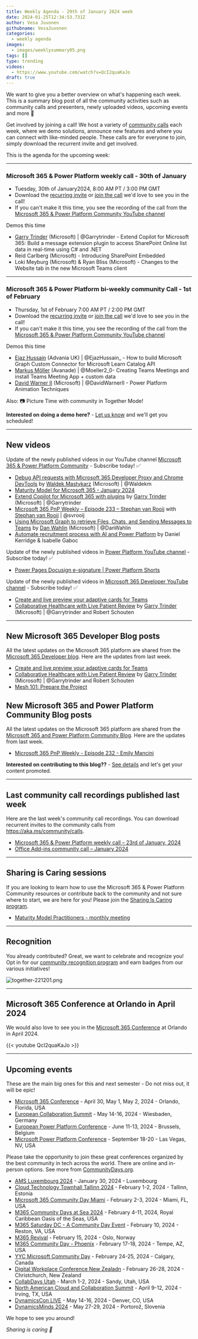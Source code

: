 ```yaml
---
title: Weekly Agenda - 29th of January 2024 week
date: 2024-01-25T12:34:53.731Z
author: Vesa Juvonen
githubname: VesaJuvonen
categories:
  - weekly agenda
images:
  - images/weeklysummary05.png
tags: []
type: trending
videos:
  - https://www.youtube.com/watch?v=QcI2quaKaJo
draft: true
---
```


We want to give you a better overview on what's happening each week. This is a summary blog post of all the community activities such as community calls and presenters, newly uploaded videos, upcoming events and more 🚀 

Get involved by joining a call! We host a variety of [community calls](https://aka.ms/community/calls) each week, where we demo solutions, announce new features and where you can connect with like-minded people. These calls are for everyone to join, simply download the recurrent invite and get involved.

This is the agenda for the upcoming week:

---

### Microsoft 365 & Power Platform weekly call - 30th of January

* Tuesday, 30th of January2024, 8:00 AM PT / 3:00 PM GMT
* Download the [recurring invite](https://aka.ms/m365-dev-call) or [join the call](https://aka.ms/m365-dev-call-join) we'd love to see you in the call!
* If you can't make it this time, you see the recording of the call from the [Microsoft 365 & Power Platform Community YouTube channel](https://www.youtube.com/playlist?list=PLR9nK3mnD-OUQOW86tT5dkCRQAVGY7DlH)

Demos this time

* [Garry Trinder](https://twitter.com/garrytrinder) (Microsoft) | @Garrytrinder - Extend Copilot for Microsoft 365: Build a message extension plugin to access SharePoint Online list data in real-time using C# and .NET
* Reid Carlberg (Microsoft) - Introducing SharePoint Embedded
* Loki Meyburg (Microsoft) & Ryan Bliss (Microsoft) - Changes to the Website tab in the new Microsoft Teams client

---

### Microsoft 365 & Power Platform bi-weekly community Call - 1st of February

* Thursday, 1st of February 7:00 AM PT / 2:00 PM GMT
* Download the [recurring invite](https://aka.ms/spdev-sig-call) or [join the call](https://aka.ms/spdev-sig-call-join) we'd love to see you in the call!
* If you can't make it this time, you see the recording of the call from the [Microsoft 365 & Power Platform Community YouTube channel](https://www.youtube.com/watch?v=gAqUr9wa2_0&list=PLR9nK3mnD-OURfm5Ypu-wK52cxBv_gXCA)

Demos this time

* [Ejaz Hussain](https://twitter.com/EjazHussain_) (Advania UK) | @EjazHussain_ - How to build Microsoft Graph Custom Connector for Microsoft Learn Catalog API
* [Markus Möller](https://twitter.com/Moeller2_0) (Avanade) | @Moeller2_0- Creating Teams Meetings and install Teams Meeting App + custom data​
* [David Warner II](https://twitter.com/DavidWarnerII) (Microsoft) | @DavidWarnerII - Power Platform Animation Techniques


Also: 📷 Picture Time with community in Together Mode!

**Interested on doing a demo here?** - [Let us know](https://aka.ms/community/request/demo) and we'll get you scheduled!

---

## New videos 

Update of the newly published videos in our YouTube channel [Microsoft 365 & Power Platform Community](https://www.youtube.com/channel/UC_mKdhw-V6CeCM7gTo_Iy7w) - Subscribe today! ✅

* [Debug API requests with Microsoft 365 Developer Proxy and Chrome DevTools](https://www.youtube.com/watch?v=LO82Uv0c22U) by [Waldek Mastykarz](https://twitter.com/waldekm) (Microsoft) | @Waldekm 
* [Maturity Model for Microsoft 365 - January 2024](https://www.youtube.com/watch?v=mzxKVtOwMpI)
* [Extend Copilot for Microsoft 365 with plugins](https://www.youtube.com/watch?v=ePLgSsje4Fw) by [Garry Trinder](https://twitter.com/garrytrinder) (Microsoft) | @Garrytrinder
* [Microsoft 365 PnP Weekly – Episode 233 – Stephan van Rooij](https://www.youtube.com/watch?v=Y6stCc4H-SM) with [Stephan van Rooij](https://twitter.com/svrooij) | @svrooij
* [Using Microsoft Graph to retrieve Files, Chats, and Sending Messages to Teams](https://www.youtube.com/watch?v=pkph3eDMG9k) by [Dan Wahlin](https://twitter.com/DanWahlin) (Microsoft) | @DanWahlin
* [Automate recruitment process with AI and Power Platform](https://www.youtube.com/watch?v=HWV_ufdmuQ4) by Daniel Kerridge & Isabelle Gaboc

Update of the newly published videos in [Power Platform YouTube channel](https://www.youtube.com/@mspowerplatform) - Subscribe today! ✅

* [Power Pages Docusign e-signature | Power Platform Shorts](https://www.youtube.com/watch?v=xvxspc-jLDE)


Update of the newly published videos in [Microsoft 365 Developer YouTube channel](https://www.youtube.com/@Microsoft365Developer) - Subscribe today! ✅

* [Create and live preview your adaptive cards for Teams](https://www.youtube.com/watch?v=RzI1DINaSzM)
* [Collaborative Healthcare with Live Patient Review](https://www.youtube.com/watch?v=Ga2fPTd4X8E) by [Garry Trinder](https://twitter.com/garrytrinder) (Microsoft) | @Garrytrinder and Robert Schouten

---

## New Microsoft 365 Developer Blog posts

All the latest updates on the Microsoft 365 platform are shared from the [Microsoft 365 Developer blog](https://devblogs.microsoft.com/microsoft365dev/). Here are the updates from last week.

* [Create and live preview your adaptive cards for Teams](https://www.youtube.com/watch?v=RzI1DINaSzM&t=56s)
* [Collaborative Healthcare with Live Patient Review](https://www.youtube.com/watch?v=Ga2fPTd4X8E) by  [Garry Trinder](https://twitter.com/garrytrinder) (Microsoft) | @Garrytrinder and Robert Schouten
* [Mesh 101: Prepare the Project](https://www.youtube.com/watch?v=snvNgvZIO4E)


## New Microsoft 365 and Power Platform Community Blog posts

All the latest updates on the Microsoft 365 platform are shared from the [Microsoft 365 and Power Platform Community Blog](https://pnp.github.io/blog/). Here are the updates from last week.

* [Microsoft 365 PnP Weekly - Episode 232 - Emily Mancini](https://pnp.github.io/blog/microsoft-365-pnp-weekly/episode-232/)

**Interested on contributing to this blog??** - [See details](https://pnp.github.io/blog/post/contribute-blog/) and let's get your content promoted.

---

## Last community call recordings published last week

Here are the last week's community call recordings. You can download recurrent invites to the community calls from https://aka.ms/community/calls.

* [Microsoft 365 & Power Platform weekly call – 23rd of January, 2024](https://www.youtube.com/watch?v=r4d7di9GbmM)
* [Office Add-ins community call – January 2024](https://www.youtube.com/watch?v=puCPsUZVT2U)


---

## Sharing is Caring sessions

If you are looking to learn how to use the Microsoft 365 & Power Platform Community resources or contribute back to the community and not sure where to start, we are here for you! Please join the [Sharing Is Caring program](https://pnp.github.io/sharing-is-caring/).

* [Maturity Model Practitioners - monthly meeting](https://aka.ms/mm4m365/invite)

---

## Recognition

You already contributed? Great, we want to celebrate and recognize you! Opt in for our [community recognition program](https://pnp.github.io/recognitionprogram/) and earn badges from our various initiatives! 

![together-221201.png](images/community-recognization-program.png)

---

## Microsoft 365 Conference at Orlando in April 2024

We would also love to see you in the [Microsoft 365 Conference](https://m365conf.com/) at Orlando in April 2024.

{{< youtube QcI2quaKaJo >}}

---

## Upcoming events

These are the main big ones for this and next semester - Do not miss out, it will be epic!

* [Microsoft 365 Conference](https://m365conf.com/#!/) - April 30, May 1, May 2, 2024 - Orlando, Florida, USA
* [European Collaboration Summit](https://www.cloudsummit.eu/) - May 14-16, 2024 - Wiesbaden, Germany
* [European Power Platform Conference](https://www.sharepointeurope.com/european-power-platform-conference/) - June 11-13, 2024 - Brussels, Belgium
* [Microsoft Power Platform Conference](https://powerplatformconf.com/#!/) - September 18-20 - Las Vegas, NV, USA


Please take the opportunity to join these great conferences organized by the best community in tech across the world. There are online and in-person options. See more from [CommunityDays.org](https://www.communitydays.org/).

* [AMS Luxembourg 2024](https://communitydays.org/event/2024-01-30/ams-luxembourg-2024) - January 30, 2024 - Luxembourg
* [Cloud Technology Townhall Tallinn 2024](https://www.communitydays.org/event/2024-02-01/cloud-technology-townhall-tallinn-2024) - February 1-2, 2024 - Tallinn, Estonia
* [Microsoft 365 Community Day Miami](https://www.communitydays.org/event/2024-02-02/microsoft-365-community-day-miami) - February 2-3, 2024 - Miami, FL, USA
* [M365 Community Days at Sea 2024](https://www.communitydays.org/event/2024-02-04/m365-community-days-at-sea-2024) - February 4-11, 2024, Royal Caribbean Oasis of the Seas, USA
* [M365 Saturday DC - A Community Day Event](https://www.communitydays.org/event/2024-02-10/m365-saturday-dc-a-community-day-event) - February 10, 2024 - Reston, VA, USA
* [M365 Revival](https://www.communitydays.org/event/2024-02-15/m365-revival) - February 15, 2024 - Oslo, Norway
* [M365 Community Day - Phoenix](https://www.communitydays.org/event/2024-01-13/m365-community-day-phoenix) - February 17-18, 2024 - Tempe, AZ, USA
* [YYC Microsoft Community Day](https://www.communitydays.org/event/2024-02-24/yyc-microsoft-community-day) - February 24-25, 2024 - Calgary, Canada
* [Digital Workplace Conference New Zealadn](https://www.communitydays.org/event/2024-02-27/digital-workplace-conference-new-zealand) - February 26-28, 2024 - Christchurch, New Zealand
* [CollabDays Utah](https://www.communitydays.org/event/2024-03-01/collabdays-utah) - March 1-2, 2024 - Sandy, Utah, USA
* [North American Cloud and Collaboration Summit](https://www.communitydays.org/event/2024-04-09/north-american-cloud-and-collaboration-summit) - April 9-12, 2024 - Irving, TX, USA
* [DynamicsCon LIVE](https://www.communitydays.org/event/2024-05-13/dynamicscon-live) - May 14-16, 2024 - Denver, CO, USA
* [DynamicsMinds 2024](https://www.communitydays.org/event/2024-05-27/dynamicsminds-2024) - May 27-29, 2024 - Portorož, Slovenia

We hope to see you around!

_Sharing is caring 🧡_
